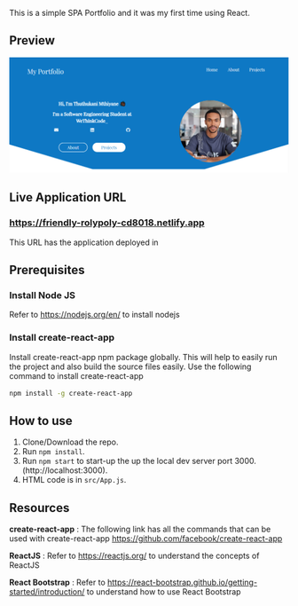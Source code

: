 This is a simple SPA Portfolio and it was my first time using React.

## Preview
![](public/images/react-portfolio.png)

## Live Application URL

### https://friendly-rolypoly-cd8018.netlify.app
This URL has the application deployed in

## Prerequisites

### Install Node JS
Refer to https://nodejs.org/en/ to install nodejs

### Install create-react-app
Install create-react-app npm package globally. This will help to easily run the project and also build the source files easily. Use the following command to install create-react-app

```bash
npm install -g create-react-app
```

## How to use
1. Clone/Download the repo.
2. Run  ``` npm install ```.
3. Run ```npm start``` to start-up the up the local dev server port 3000.(http://localhost:3000).
5. HTML code is in  ```src/App.js```.

## Resources

**create-react-app** : The following link has all the commands that can be used with create-react-app
https://github.com/facebook/create-react-app

**ReactJS** : Refer to https://reactjs.org/ to understand the concepts of ReactJS

**React Bootstrap** : Refer to https://react-bootstrap.github.io/getting-started/introduction/ to understand how to use React Bootstrap
